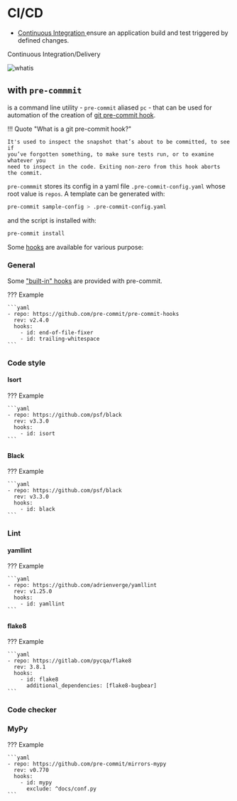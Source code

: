 # CI/CD

- [ Continuous Integration
  ](https://en.wikipedia.org/wiki/Continuous_integration) ensure an application build and test triggered by defined changes.




Continuous Integration/Delivery

![whatis](https://about.gitlab.com/images/blogimages/cicd_pipeline_infograph.png)

## with `pre-commmit`

<badge-stars repo='pre-commit/pre-commit'></badge-stars> <badge-doc href='https://pre-commit.com/'></badge-doc> is a command line utility - `pre-commit` aliased `pc` - that can be used for automation of the creation of [git pre-commit hook](https://git-scm.com/book/en/v2/Customizing-Git-Git-Hooks).

!!! Quote "What is a git pre-commit hook?"

    It's used to inspect the snapshot that’s about to be committed, to see if
    you’ve forgotten something, to make sure tests run, or to examine whatever you
    need to inspect in the code. Exiting non-zero from this hook aborts the commit.


`pre-commmit` stores its config in a yaml file `.pre-commit-config.yaml` whose root value is `repos`. A template can be generated with:

```bash
pre-commit sample-config > .pre-commit-config.yaml
```

and the script is installed with:

```bash
pre-commit install
```

Some [hooks]() are available for various purpose:

### General

Some ["built-in" hooks](https://github.com/pre-commit/pre-commit-hooks#hooks-available) are provided with pre-commit.

??? Example

	```yaml
	- repo: https://github.com/pre-commit/pre-commit-hooks
	  rev: v2.4.0
	  hooks:
		- id: end-of-file-fixer
		- id: trailing-whitespace
	```

### Code style

#### Isort

??? Example

	```yaml
	- repo: https://github.com/psf/black
	  rev: v3.3.0
	  hooks:
		- id: isort
	```

#### Black

??? Example

	```yaml
	- repo: https://github.com/psf/black
	  rev: v3.3.0
	  hooks:
		- id: black
	```

### Lint

#### yamllint

??? Example

	```yaml
	- repo: https://github.com/adrienverge/yamllint
	  rev: v1.25.0
	  hooks:
		- id: yamllint
	```

#### flake8

??? Example

	```yaml
	- repo: https://gitlab.com/pycqa/flake8
	  rev: 3.8.1
	  hooks:
		- id: flake8
		  additional_dependencies: [flake8-bugbear]
	```

### Code checker

### MyPy

??? Example

	```yaml
	- repo: https://github.com/pre-commit/mirrors-mypy
	  rev: v0.770
	  hooks:
		- id: mypy
		  exclude: ^docs/conf.py
	```
